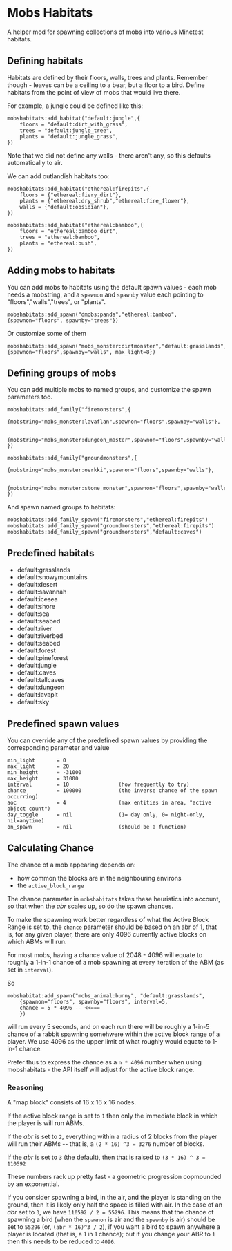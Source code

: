 # Mobs Habitats

A helper mod for spawning collections of mobs into various Minetest habitats.

## Defining habitats

Habitats are defined by their floors, walls, trees and plants. Remember though - leaves can be a ceiling to a bear, but a floor to a bird. Define habitats from the point of view of mobs that would live there.

For example, a jungle could be defined like this:

	mobshabitats:add_habitat("default:jungle",{
		floors = "default:dirt_with_grass",
		trees = "default:jungle_tree",
		plants = "default:jungle_grass",
	})

Note that we did not define any walls - there aren't any, so this defaults automatically to air.

We can add outlandish habitats too:

	mobshabitats:add_habitat("ethereal:firepits",{
		floors = {"ethereal:fiery_dirt"},
		plants = {"ethereal:dry_shrub","ethereal:fire_flower"},
		walls = {"default:obsidian"},
	})

	mobshabitats:add_habitat("ethereal:bamboo",{
		floors = "ethereal:bamboo_dirt",
		trees = "ethereal:bamboo",
		plants = "ethereal:bush",
	})

## Adding mobs to habitats

You can add mobs to habitats using the default spawn values - each mob needs a mobstring, and a `spawnon` and `spawnby` value each pointing to "floors","walls","trees", or "plants".

	mobshabitats:add_spawn("dmobs:panda","ethereal:bamboo", {spawnon="floors", spawnby="trees"})

Or customize some of them

	mobshabitats:add_spawn("mobs_monster:dirtmonster","default:grasslands",{spawnon="floors",spawnby="walls", max_light=8})

## Defining groups of mobs

You can add multiple mobs to named groups, and customize the spawn parameters too.

	mobshabitats:add_family("firemonsters",{
		{mobstring="mobs_monster:lavaflan",spawnon="floors",spawnby="walls"},

		{mobstring="mobs_monster:dungeon_master",spawnon="floors",spawnby="walls",max_light=10,chance=2000},
	})

	mobshabitats:add_family("groundmonsters",{
		{mobstring="mobs_monster:oerkki",spawnon="floors",spawnby="walls"},

		{mobstring="mobs_monster:stone_monster",spawnon="floors",spawnby="walls"},
	})

And spawn named groups to habitats:

	mobshabitats:add_family_spawn("firemonsters","ethereal:firepits")
	mobshabitats:add_family_spawn("groundmonsters","ethereal:firepits")
	mobshabitats:add_family_spawn("groundmonsters","default:caves")

## Predefined habitats

  * default:grasslands
  * default:snowymountains
  * default:desert
  * default:savannah
  * default:icesea
  * default:shore
  * default:sea
  * default:seabed
  * default:river
  * default:riverbed
  * default:seabed
  * default:forest
  * default:pineforest
  * default:jungle
  * default:caves
  * default:tallcaves
  * default:dungeon
  * default:lavapit
  * default:sky 

## Predefined spawn values

You can override any of the predefined spawn values by providing the corresponding parameter and value

	min_light       = 0
	max_light       = 20
	min_height      = -31000
	max_height      = 31000
	interval        = 10                (how frequently to try)
	chance          = 100000            (the inverse chance of the spawn occurring)
	aoc             = 4                 (max entities in area, "active object count")
	day_toggle      = nil               (1= day only, 0= night-only, nil=anytime)
	on_spawn        = nil               (should be a function)

## Calculating Chance

The chance of a mob appearing depends on:

* how common the blocks are in the neighbouring environs
* the `active_block_range`

The chance parameter in `mobshabitats` takes these heuristics into account, so that when the *abr* scales up, so do the spawn chances.

To make the spawning work better regardless of what the Active Block Range is set to, the `chance` parameter should be based on an abr of 1, that is, for any given player, there are only 4096 currently active blocks on which ABMs will run.

For most mobs, having a chance value of 2048 - 4096 will equate to roughly a 1-in-1 chance of a mob spawning at every iteration of the ABM (as set in `interval`).

So

	mobshabitat:add_spawn("mobs_animal:bunny", "default:grasslands",
		{spawnon="floors", spawnby="floors", interval=5,
		chance = 5 * 4096 -- <<===
		})

will run every 5 seconds, and on each run there will be roughly a 1-in-5 chance of a rabbit spawning somehwere within the active block range of a player. We use 4096 as the upper limit of what roughly would equate to 1-in-1 chance.

Prefer thus to express the chance as a `n * 4096` number when using mobshabitats - the API itself will adjust for the active block range.

### Reasoning

A "map block" consists of 16 x 16 x 16 nodes.

If the active block range is set to `1` then only the immediate block in which the player is will run ABMs.

If the *abr* is set to `2`, everything within a radius of 2 blocks from the player will run their ABMs -- that is, a `(2 * 16) ^3 = 3276` number of blocks.

If the *abr* is set to `3` (the default), then that is raised to `(3 * 16) ^ 3 = 110592`

These numbers rack up pretty fast - a geometric progression copmounded by an exponential.

If you consider spawning a bird, in the air, and the player is standing on the ground, then it is likely only half the space is filled with air. In the case of an *abr* set to `3`, we have `110592 / 2 = 55296`. This means that the chance of spawning a bird (when the `spawnon` is air and the `spawnby` is air) should be set to `55296` (or, `(abr * 16)^3 / 2`), if you want a bird to spawn anywhere a player is located (that is, a 1 in 1 chance); but if you change your ABR to `1` then this needs to be reduced to `4096`.

